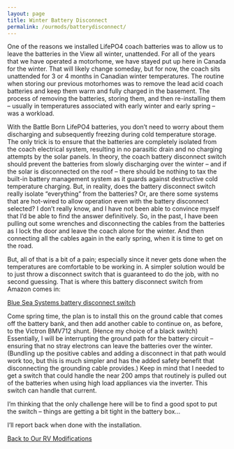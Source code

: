 ```yaml
---
layout: page
title: Winter Battery Disconnect
permalink: /ourmods/batterydisconnect/
---
```

One of the reasons we installed LifePO4 coach batteries was to allow us to leave the batteries in the View all winter, unattended.  For all of the years that we have operated a motorhome, we have stayed put up here in Canada for the winter.  That will likely change someday, but for now, the coach sits unattended for 3 or 4 months in Canadian winter temperatures.  The routine when storing our previous motorhomes was to remove the lead acid coach batteries and keep them warm and fully charged in the basement.  The process of removing the batteries, storing them, and then re-installing them – usually in temperatures associated with early winter and early spring – was a workload.

With the Battle Born LifePO4 batteries, you don’t need to worry about them discharging and subsequently freezing during cold temperature storage.  The only trick is to ensure that the batteries are completely isolated from the coach electrical system, resulting in no parasitic drain and no charging attempts by the solar panels.  In theory, the coach battery disconnect switch should prevent the batteries from slowly discharging over the winter – and if the solar is disconnected on the roof – there should be nothing to tax the built-in battery management system as it guards against destructive cold temperature charging.  But, in reality, does the battery disconnect switch really isolate “everything” from the batteries?  Or, are there some systems that are hot-wired to allow operation even with the battery disconnect selected?  I don’t really know, and I have not been able to convince myself that I’d be able to find the answer definitively.  So, in the past, I have been pulling out some wrenches and disconnecting the cables from the batteries as I lock the door and leave the coach alone for the winter.  And then connecting all the cables again in the early spring, when it is time to get on the road.

But, all of that is a bit of a pain; especially since it never gets done when the temperatures are comfortable to be working in.  A simpler solution would be to just throw a disconnect switch that is guaranteed to do the job, with no second guessing.  That is where this battery disconnect switch from Amazon comes in:

[Blue Sea Systems battery disconnect switch](https://www.amazon.ca/gp/product/B00558LSJE/ref=ppx_yo_dt_b_asin_title_o00_s00?ie=UTF8&psc=1)

Come spring time, the plan is to install this on the ground cable that comes off the battery bank, and then add another cable to continue on, as before, to the Victron BMV712 shunt.  (Hence my choice of a black switch)  Essentially, I will be interrupting the ground path for the battery circuit – ensuring that no stray electrons can leave the batteries over the winter.  (Bundling up the positive cables and adding a disconnect in that path would work too, but this is much simpler and has the added safety benefit that disconnecting the grounding cable provides.)  Keep in mind that I needed to get a switch that could handle the near 200 amps that routinely is pulled out of the batteries when using high load appliances via the inverter.  This switch can handle that current.

I’m thinking that the only challenge here will be to find a good spot to put the switch – things are getting a bit tight in the battery box...

I’ll report back when done with the installation.

[Back to Our RV Modifications](/ourmods/)
